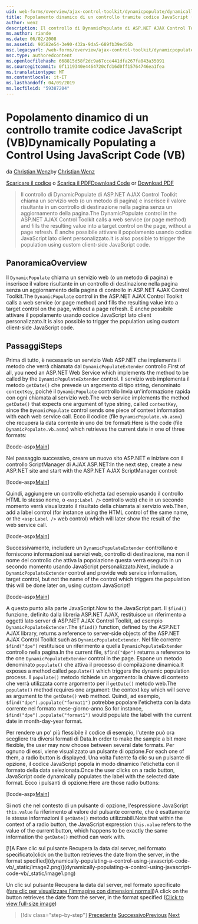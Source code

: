 ```yaml
---
uid: web-forms/overview/ajax-control-toolkit/dynamicpopulate/dynamically-populating-a-control-using-javascript-code-vb
title: Popolamento dinamico di un controllo tramite codice JavaScript (VB) | Microsoft Docs
author: wenz
description: Il controllo di DynamicPopulate di ASP.NET AJAX Control Toolkit chiama un servizio web (o un metodo di pagina) e inserisce il valore risultante in un controllo di destinazione in t...
ms.author: riande
ms.date: 06/02/2008
ms.assetid: 90582e54-3e90-432a-9da5-689fb39ed56b
msc.legacyurl: /web-forms/overview/ajax-control-toolkit/dynamicpopulate/dynamically-populating-a-control-using-javascript-code-vb
msc.type: authoredcontent
ms.openlocfilehash: 668815d58f2dc9a67cce441dfa267fa043a35091
ms.sourcegitcommit: 0f1119340e4464720cfd16d0ff15764746ea1fea
ms.translationtype: MT
ms.contentlocale: it-IT
ms.lasthandoff: 04/09/2019
ms.locfileid: "59387204"
---
```

# <a name="dynamically-populating-a-control-using-javascript-code-vb"></a><span data-ttu-id="c1fb3-103">Popolamento dinamico di un controllo tramite codice JavaScript (VB)</span><span class="sxs-lookup"><span data-stu-id="c1fb3-103">Dynamically Populating a Control Using JavaScript Code (VB)</span></span>

<span data-ttu-id="c1fb3-104">da [Christian Wenz](https://github.com/wenz)</span><span class="sxs-lookup"><span data-stu-id="c1fb3-104">by [Christian Wenz](https://github.com/wenz)</span></span>

<span data-ttu-id="c1fb3-105">[Scaricare il codice](http://download.microsoft.com/download/d/8/f/d8f2f6f9-1b7c-46ad-9252-e1fc81bdea3e/dynamicpopulate1.vb.zip) o [Scarica il PDF](http://download.microsoft.com/download/b/6/a/b6ae89ee-df69-4c87-9bfb-ad1eb2b23373/dynamicpopulate1VB.pdf)</span><span class="sxs-lookup"><span data-stu-id="c1fb3-105">[Download Code](http://download.microsoft.com/download/d/8/f/d8f2f6f9-1b7c-46ad-9252-e1fc81bdea3e/dynamicpopulate1.vb.zip) or [Download PDF](http://download.microsoft.com/download/b/6/a/b6ae89ee-df69-4c87-9bfb-ad1eb2b23373/dynamicpopulate1VB.pdf)</span></span>

> <span data-ttu-id="c1fb3-106">Il controllo di DynamicPopulate di ASP.NET AJAX Control Toolkit chiama un servizio web (o un metodo di pagina) e inserisce il valore risultante in un controllo di destinazione nella pagina senza un aggiornamento della pagina.</span><span class="sxs-lookup"><span data-stu-id="c1fb3-106">The DynamicPopulate control in the ASP.NET AJAX Control Toolkit calls a web service (or page method) and fills the resulting value into a target control on the page, without a page refresh.</span></span> <span data-ttu-id="c1fb3-107">È anche possibile attivare il popolamento usando codice JavaScript lato client personalizzato.</span><span class="sxs-lookup"><span data-stu-id="c1fb3-107">It is also possible to trigger the population using custom client-side JavaScript code.</span></span>


## <a name="overview"></a><span data-ttu-id="c1fb3-108">Panoramica</span><span class="sxs-lookup"><span data-stu-id="c1fb3-108">Overview</span></span>

<span data-ttu-id="c1fb3-109">Il `DynamicPopulate` chiama un servizio web (o un metodo di pagina) e inserisce il valore risultante in un controllo di destinazione nella pagina senza un aggiornamento della pagina di controllo in ASP.NET AJAX Control Toolkit.</span><span class="sxs-lookup"><span data-stu-id="c1fb3-109">The `DynamicPopulate` control in the ASP.NET AJAX Control Toolkit calls a web service (or page method) and fills the resulting value into a target control on the page, without a page refresh.</span></span> <span data-ttu-id="c1fb3-110">È anche possibile attivare il popolamento usando codice JavaScript lato client personalizzato.</span><span class="sxs-lookup"><span data-stu-id="c1fb3-110">It is also possible to trigger the population using custom client-side JavaScript code.</span></span>

## <a name="steps"></a><span data-ttu-id="c1fb3-111">Passaggi</span><span class="sxs-lookup"><span data-stu-id="c1fb3-111">Steps</span></span>

<span data-ttu-id="c1fb3-112">Prima di tutto, è necessario un servizio Web ASP.NET che implementa il metodo che verrà chiamata dal `DynamicPopulateExtender` controllo.</span><span class="sxs-lookup"><span data-stu-id="c1fb3-112">First of all, you need an ASP.NET Web Service which implements the method to be called by the `DynamicPopulateExtender` control.</span></span> <span data-ttu-id="c1fb3-113">Il servizio web implementa il metodo `getDate()` che prevede un argomento di tipo string, denominato `contextKey`, poiché il `DynamicPopulate` controllo Invia un'informazione rapida con ogni chiamata al servizio web.</span><span class="sxs-lookup"><span data-stu-id="c1fb3-113">The web service implements the method `getDate()` that expects one argument of type string, called `contextKey`, since the `DynamicPopulate` control sends one piece of context information with each web service call.</span></span> <span data-ttu-id="c1fb3-114">Ecco il codice (file `DynamicPopulate.vb.asmx`) che recupera la data corrente in uno dei tre formati:</span><span class="sxs-lookup"><span data-stu-id="c1fb3-114">Here is the code (file `DynamicPopulate.vb.asmx`) which retrieves the current date in one of three formats:</span></span>

[!code-aspx[Main](dynamically-populating-a-control-using-javascript-code-vb/samples/sample1.aspx)]

<span data-ttu-id="c1fb3-115">Nel passaggio successivo, creare un nuovo sito ASP.NET e iniziare con il controllo ScriptManager di AJAX ASP.NET:</span><span class="sxs-lookup"><span data-stu-id="c1fb3-115">In the next step, create a new ASP.NET site and start with the ASP.NET AJAX ScriptManager control:</span></span>

[!code-aspx[Main](dynamically-populating-a-control-using-javascript-code-vb/samples/sample2.aspx)]

<span data-ttu-id="c1fb3-116">Quindi, aggiungere un controllo etichetta (ad esempio usando il controllo HTML lo stesso nome, o `<asp:Label />` controllo web) che in un secondo momento verrà visualizzato il risultato della chiamata al servizio web.</span><span class="sxs-lookup"><span data-stu-id="c1fb3-116">Then, add a label control (for instance using the HTML control of the same name, or the `<asp:Label />` web control) which will later show the result of the web service call.</span></span>

[!code-aspx[Main](dynamically-populating-a-control-using-javascript-code-vb/samples/sample3.aspx)]

<span data-ttu-id="c1fb3-117">Successivamente, includere un `DynamicPopulateExtender` controllano e forniscono informazioni sui servizi web, controllo di destinazione, ma non il nome del controllo che attiva la popolazione questa verrà eseguita in un secondo momento usando JavaScript personalizzato.</span><span class="sxs-lookup"><span data-stu-id="c1fb3-117">Next, include a `DynamicPopulateExtender` control and provide web service information, target control, but not the name of the control which triggers the population this will be done later on, using custom JavaScript!</span></span>

[!code-aspx[Main](dynamically-populating-a-control-using-javascript-code-vb/samples/sample4.aspx)]

<span data-ttu-id="c1fb3-118">A questo punto alla parte JavaScript.</span><span class="sxs-lookup"><span data-stu-id="c1fb3-118">Now to the JavaScript part.</span></span> <span data-ttu-id="c1fb3-119">Il `$find()` funzione, definito dalla libreria ASP.NET AJAX, restituisce un riferimento a oggetti lato server di ASP.NET AJAX Control Toolkit, ad esempio `DynamicPopulateExtender`.</span><span class="sxs-lookup"><span data-stu-id="c1fb3-119">The `$find()` function, defined by the ASP.NET AJAX library, returns a reference to server-side objects of the ASP.NET AJAX Control Toolkit such as `DynamicPopulateExtender`.</span></span> <span data-ttu-id="c1fb3-120">Nel file corrente `$find("dpe")` restituisce un riferimento a quella `DynamicPopulateExtender` controllo nella pagina.</span><span class="sxs-lookup"><span data-stu-id="c1fb3-120">In the current file, `$find("dpe")` returns a reference to the one `DynamicPopulateExtender` control in the page.</span></span> <span data-ttu-id="c1fb3-121">Espone un metodo denominato `populate()` che attiva il processo di compilazione dinamica.</span><span class="sxs-lookup"><span data-stu-id="c1fb3-121">It exposes a method called `populate()` which triggers the dynamic population process.</span></span> <span data-ttu-id="c1fb3-122">Il `populate()` metodo richiede un argomento: la chiave di contesto che verrà utilizzata come argomento per il `getDate()` metodo web.</span><span class="sxs-lookup"><span data-stu-id="c1fb3-122">The `populate()` method requires one argument: the context key which will serve as argument to the `getDate()` web method.</span></span> <span data-ttu-id="c1fb3-123">Quindi, ad esempio, `$find("dpe").populate("format1")` potrebbe popolare l'etichetta con la data corrente nel formato mese-giorno-anno.</span><span class="sxs-lookup"><span data-stu-id="c1fb3-123">So for instance, `$find("dpe").populate("format1")` would populate the label with the current date in month-day-year format.</span></span>

<span data-ttu-id="c1fb3-124">Per rendere un po' più flessibile il codice di esempio, l'utente può ora scegliere tra diversi formati di Data.</span><span class="sxs-lookup"><span data-stu-id="c1fb3-124">In order to make the sample a bit more flexible, the user may now choose between several date formats.</span></span> <span data-ttu-id="c1fb3-125">Per ognuno di essi, viene visualizzato un pulsante di opzione.</span><span class="sxs-lookup"><span data-stu-id="c1fb3-125">For each one of them, a radio button is displayed.</span></span> <span data-ttu-id="c1fb3-126">Una volta l'utente fa clic su un pulsante di opzione, il codice JavaScript popola in modo dinamico l'etichetta con il formato della data selezionata.</span><span class="sxs-lookup"><span data-stu-id="c1fb3-126">Once the user clicks on a radio button, JavaScript code dynamically populates the label with the selected date format.</span></span> <span data-ttu-id="c1fb3-127">Ecco i pulsanti di opzione:</span><span class="sxs-lookup"><span data-stu-id="c1fb3-127">Here are those radio buttons:</span></span>

[!code-aspx[Main](dynamically-populating-a-control-using-javascript-code-vb/samples/sample5.aspx)]

<span data-ttu-id="c1fb3-128">Si noti che nel contesto di un pulsante di opzione, l'espressione JavaScript `this.value` fa riferimento al valore del pulsante corrente, che è esattamente le stesse informazioni il `getDate()` metodo utilizzabili.</span><span class="sxs-lookup"><span data-stu-id="c1fb3-128">Note that within the context of a radio button, the JavaScript expression `this.value` refers to the value of the current button, which happens to be exactly the same information the `getDate()` method can work with.</span></span>


[![A <span data-ttu-id="c1fb3-129">Fare clic sul pulsante Recupera la data dal server, nel formato specificato]</span><span class="sxs-lookup"><span data-stu-id="c1fb3-129">click on the button retrieves the date from the server, in the format specified]</span></span>(dynamically-populating-a-control-using-javascript-code-vb/_static/image2.png)](dynamically-populating-a-control-using-javascript-code-vb/_static/image1.png)

<span data-ttu-id="c1fb3-130">Un clic sul pulsante Recupera la data dal server, nel formato specificato ([fare clic per visualizzare l'immagine con dimensioni normali](dynamically-populating-a-control-using-javascript-code-vb/_static/image3.png))</span><span class="sxs-lookup"><span data-stu-id="c1fb3-130">A click on the button retrieves the date from the server, in the format specified ([Click to view full-size image](dynamically-populating-a-control-using-javascript-code-vb/_static/image3.png))</span></span>

> [!div class="step-by-step"]
> <span data-ttu-id="c1fb3-131">[Precedente](dynamically-populating-a-control-vb.md)
> [Successivo](using-dynamicpopulate-with-a-user-control-and-javascript-vb.md)</span><span class="sxs-lookup"><span data-stu-id="c1fb3-131">[Previous](dynamically-populating-a-control-vb.md)
[Next](using-dynamicpopulate-with-a-user-control-and-javascript-vb.md)</span></span>
